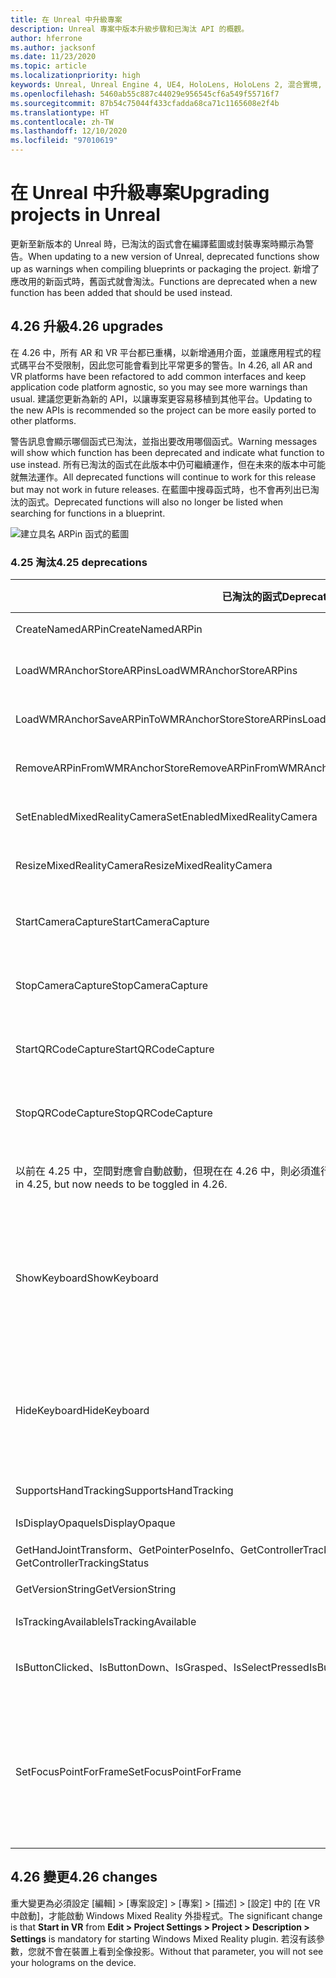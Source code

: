 ```yaml
---
title: 在 Unreal 中升級專案
description: Unreal 專案中版本升級步驟和已淘汰 API 的概觀。
author: hferrone
ms.author: jacksonf
ms.date: 11/23/2020
ms.topic: article
ms.localizationpriority: high
keywords: Unreal, Unreal Engine 4, UE4, HoloLens, HoloLens 2, 混合實境, 開發, 文件, 指南, 功能, 混合實境頭戴式裝置, windows 混合實境頭戴式裝置, 虛擬實境頭戴式裝置, 移植, 升級
ms.openlocfilehash: 5460ab55c887c44029e956545cf6a549f55716f7
ms.sourcegitcommit: 87b54c75044f433cfadda68ca71c1165608e2f4b
ms.translationtype: HT
ms.contentlocale: zh-TW
ms.lasthandoff: 12/10/2020
ms.locfileid: "97010619"
---
```

# <a name="upgrading-projects-in-unreal"></a><span data-ttu-id="564a2-104">在 Unreal 中升級專案</span><span class="sxs-lookup"><span data-stu-id="564a2-104">Upgrading projects in Unreal</span></span>

<span data-ttu-id="564a2-105">更新至新版本的 Unreal 時，已淘汰的函式會在編譯藍圖或封裝專案時顯示為警告。</span><span class="sxs-lookup"><span data-stu-id="564a2-105">When updating to a new version of Unreal, deprecated functions show up as warnings when compiling blueprints or packaging the project.</span></span>  <span data-ttu-id="564a2-106">新增了應改用的新函式時，舊函式就會淘汰。</span><span class="sxs-lookup"><span data-stu-id="564a2-106">Functions are deprecated when a new function has been added that should be used instead.</span></span> 

## <a name="426-upgrades"></a><span data-ttu-id="564a2-107">4.26 升級</span><span class="sxs-lookup"><span data-stu-id="564a2-107">4.26 upgrades</span></span>
 
<span data-ttu-id="564a2-108">在 4.26 中，所有 AR 和 VR 平台都已重構，以新增通用介面，並讓應用程式的程式碼平台不受限制，因此您可能會看到比平常更多的警告。</span><span class="sxs-lookup"><span data-stu-id="564a2-108">In 4.26, all AR and VR platforms have been refactored to add common interfaces and keep application code platform agnostic, so you may see more warnings than usual.</span></span>  <span data-ttu-id="564a2-109">建議您更新為新的 API，以讓專案更容易移植到其他平台。</span><span class="sxs-lookup"><span data-stu-id="564a2-109">Updating to the new APIs is recommended so the project can be more easily ported to other platforms.</span></span>

<span data-ttu-id="564a2-110">警告訊息會顯示哪個函式已淘汰，並指出要改用哪個函式。</span><span class="sxs-lookup"><span data-stu-id="564a2-110">Warning messages will show which function has been deprecated and indicate what function to use instead.</span></span>  <span data-ttu-id="564a2-111">所有已淘汰的函式在此版本中仍可繼續運作，但在未來的版本中可能就無法運作。</span><span class="sxs-lookup"><span data-stu-id="564a2-111">All deprecated functions will continue to work for this release but may not work in future releases.</span></span>  <span data-ttu-id="564a2-112">在藍圖中搜尋函式時，也不會再列出已淘汰的函式。</span><span class="sxs-lookup"><span data-stu-id="564a2-112">Deprecated functions will also no longer be listed when searching for functions in a blueprint.</span></span>

![建立具名 ARPin 函式的藍圖](images/unreal-porting-img-01.png)

### <a name="425-deprecations"></a><span data-ttu-id="564a2-114">4.25 淘汰</span><span class="sxs-lookup"><span data-stu-id="564a2-114">4.25 deprecations</span></span>

| <span data-ttu-id="564a2-115">已淘汰的函式</span><span class="sxs-lookup"><span data-stu-id="564a2-115">Deprecated function</span></span> | <span data-ttu-id="564a2-116">新增函式</span><span class="sxs-lookup"><span data-stu-id="564a2-116">New function</span></span> |
| --- | --- |
| <span data-ttu-id="564a2-117">CreateNamedARPin</span><span class="sxs-lookup"><span data-stu-id="564a2-117">CreateNamedARPin</span></span> | ![「釘選元件」函式的藍圖](images/unreal-porting-img-02.png) |
| <span data-ttu-id="564a2-119">LoadWMRAnchorStoreARPins</span><span class="sxs-lookup"><span data-stu-id="564a2-119">LoadWMRAnchorStoreARPins</span></span> | ![「從本機存放區載入 ARPins」函式的藍圖](images/unreal-porting-img-03.png) |
| <span data-ttu-id="564a2-121">LoadWMRAnchorSaveARPinToWMRAnchorStoreStoreARPins</span><span class="sxs-lookup"><span data-stu-id="564a2-121">LoadWMRAnchorSaveARPinToWMRAnchorStoreStoreARPins</span></span> | ![「將 ARPin 儲存至本機存放區」函式的藍圖](images/unreal-porting-img-04.png) |
| <span data-ttu-id="564a2-123">RemoveARPinFromWMRAnchorStore</span><span class="sxs-lookup"><span data-stu-id="564a2-123">RemoveARPinFromWMRAnchorStore</span></span> | ![「從本機存放區移除 ARPin」函式的藍圖](images/unreal-porting-img-05.png) |
| <span data-ttu-id="564a2-125">SetEnabledMixedRealityCamera</span><span class="sxs-lookup"><span data-stu-id="564a2-125">SetEnabledMixedRealityCamera</span></span> | ![「設定已啟用的 XRCamera」函式的藍圖](images/unreal-porting-img-06.png) |
| <span data-ttu-id="564a2-127">ResizeMixedRealityCamera</span><span class="sxs-lookup"><span data-stu-id="564a2-127">ResizeMixedRealityCamera</span></span> | ![「調整 XRCamera 大小」函式的藍圖](images/unreal-porting-img-07.png) |
| <span data-ttu-id="564a2-129">StartCameraCapture</span><span class="sxs-lookup"><span data-stu-id="564a2-129">StartCameraCapture</span></span> | ![用於啟動相機擷取的「切換 ARCapture」函式藍圖](images/unreal-porting-img-08.png) |
| <span data-ttu-id="564a2-131">StopCameraCapture</span><span class="sxs-lookup"><span data-stu-id="564a2-131">StopCameraCapture</span></span> | ![用於停止相機擷取的「切換 ARCapture」函式藍圖](images/unreal-porting-img-09.png) |
| <span data-ttu-id="564a2-133">StartQRCodeCapture</span><span class="sxs-lookup"><span data-stu-id="564a2-133">StartQRCodeCapture</span></span> | ![用於啟動 QR 代碼擷取的「切換 ARCapture」函式藍圖](images/unreal-porting-img-10.png) |
| <span data-ttu-id="564a2-135">StopQRCodeCapture</span><span class="sxs-lookup"><span data-stu-id="564a2-135">StopQRCodeCapture</span></span> | ![用於停止 QR 代碼擷取的「切換 ARCapture」函式藍圖](images/unreal-porting-img-11.png) |
| <span data-ttu-id="564a2-137">以前在 4.25 中，空間對應會自動啟動，但現在在 4.26 中，則必須進行切換。</span><span class="sxs-lookup"><span data-stu-id="564a2-137">Spatial mapping previously automatically started in 4.25, but now needs to be toggled in 4.26.</span></span> | ![用於啟用空間對應的「切換 ARCapture」函式藍圖](images/unreal-porting-img-12.png) |
| <span data-ttu-id="564a2-139">ShowKeyboard</span><span class="sxs-lookup"><span data-stu-id="564a2-139">ShowKeyboard</span></span> | <span data-ttu-id="564a2-140">已在 4.26 中移除，因為當焦點放在文字小工具時，會自動顯示鍵盤。</span><span class="sxs-lookup"><span data-stu-id="564a2-140">Removed in 4.26 since the keyboard automatically shows when a text widget is focused on.</span></span> |
| <span data-ttu-id="564a2-141">HideKeyboard</span><span class="sxs-lookup"><span data-stu-id="564a2-141">HideKeyboard</span></span> | <span data-ttu-id="564a2-142">已在 4.26 中移除，因為當焦點不在文字小工具時，會自動隱藏鍵盤。</span><span class="sxs-lookup"><span data-stu-id="564a2-142">Removed in 4.26 since the keyboard will automatically hide when a text widget is unfocused.</span></span> |
| <span data-ttu-id="564a2-143">SupportsHandTracking</span><span class="sxs-lookup"><span data-stu-id="564a2-143">SupportsHandTracking</span></span> | ![「支援手部追蹤」屬性的藍圖](images/unreal-porting-img-13.png) |
| <span data-ttu-id="564a2-145">IsDisplayOpaque</span><span class="sxs-lookup"><span data-stu-id="564a2-145">IsDisplayOpaque</span></span> | ![IsDisplayOpaque 屬性的藍圖](images/unreal-porting-img-14.png) |
| <span data-ttu-id="564a2-147">GetHandJointTransform、GetPointerPoseInfo、GetControllerTrackingStatus</span><span class="sxs-lookup"><span data-stu-id="564a2-147">GetHandJointTransform, GetPointerPoseInfo, GetControllerTrackingStatus</span></span> | ![「取得運動控制器資料」函式的藍圖](images/unreal-porting-img-15.png) |
| <span data-ttu-id="564a2-149">GetVersionString</span><span class="sxs-lookup"><span data-stu-id="564a2-149">GetVersionString</span></span> | ![「取得版本字串」函式的藍圖](images/unreal-porting-img-16.png) |
| <span data-ttu-id="564a2-151">IsTrackingAvailable</span><span class="sxs-lookup"><span data-stu-id="564a2-151">IsTrackingAvailable</span></span> | ![IsTrackingAvailable 屬性的藍圖](images/unreal-porting-img-17.png) |
| <span data-ttu-id="564a2-153">IsButtonClicked、IsButtonDown、IsGrasped、IsSelectPressed</span><span class="sxs-lookup"><span data-stu-id="564a2-153">IsButtonClicked, IsButtonDown, IsGrasped, IsSelectPressed</span></span> | <span data-ttu-id="564a2-154">使用 Unreal 的輸入動作系統。</span><span class="sxs-lookup"><span data-stu-id="564a2-154">Use Unreal’s input action system.</span></span> |
| <span data-ttu-id="564a2-155">SetFocusPointForFrame</span><span class="sxs-lookup"><span data-stu-id="564a2-155">SetFocusPointForFrame</span></span> | <span data-ttu-id="564a2-156">已在 4.26 中移除。</span><span class="sxs-lookup"><span data-stu-id="564a2-156">Removed in 4.26.</span></span>  <span data-ttu-id="564a2-157">過去用於遠端處理時的重新投影，現在則支援深度重新投影。</span><span class="sxs-lookup"><span data-stu-id="564a2-157">Previously used for reprojection when remoting, which now supports depth reprojection.</span></span> |

## <a name="426-changes"></a><span data-ttu-id="564a2-158">4.26 變更</span><span class="sxs-lookup"><span data-stu-id="564a2-158">4.26 changes</span></span>

<span data-ttu-id="564a2-159">重大變更為必須設定 [編輯] > [專案設定] > [專案] > [描述] > [設定] 中的 [在 VR 中啟動]，才能啟動 Windows Mixed Reality 外掛程式。</span><span class="sxs-lookup"><span data-stu-id="564a2-159">The significant change is that **Start in VR** from **Edit > Project Settings > Project > Description > Settings** is mandatory for starting Windows Mixed Reality plugin.</span></span> <span data-ttu-id="564a2-160">若沒有該參數，您就不會在裝置上看到全像投影。</span><span class="sxs-lookup"><span data-stu-id="564a2-160">Without that parameter, you will not see your holograms on the device.</span></span>
